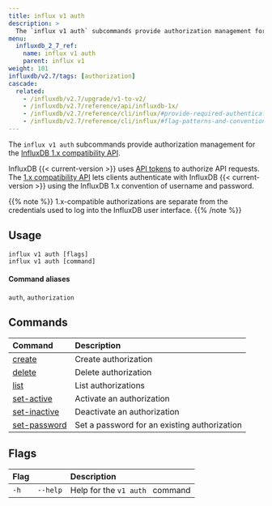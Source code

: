 ```yaml
---
title: influx v1 auth
description: >
  The `influx v1 auth` subcommands provide authorization management for the InfluxDB 1.x compatibility API.
menu:
  influxdb_2_7_ref:
    name: influx v1 auth
    parent: influx v1
weight: 101
influxdb/v2.7/tags: [authorization]
cascade:
  related:
    - /influxdb/v2.7/upgrade/v1-to-v2/
    - /influxdb/v2.7/reference/api/influxdb-1x/
    - /influxdb/v2.7/reference/cli/influx/#provide-required-authentication-credentials, influx CLI—Provide required authentication credentials
    - /influxdb/v2.7/reference/cli/influx/#flag-patterns-and-conventions, `influx` CLI—Flag patterns and conventions
---
```


The `influx v1 auth` subcommands provide authorization management for the
[InfluxDB 1.x compatibility API](/influxdb/v2.7/reference/api/influxdb-1x/).

InfluxDB {{< current-version >}} uses [API tokens](/influxdb/v2.7/security/tokens/) to authorize API requests.
The [1.x compatibility API](/influxdb/v2.7/reference/api/influxdb-1x/) lets clients authenticate with InfluxDB {{< current-version >}} using the InfluxDB 1.x convention of username and password.

{{% note %}}
1.x-compatible authorizations are separate from the credentials used to log
into the InfluxDB user interface.
{{% /note %}}

## Usage
```
influx v1 auth [flags]
influx v1 auth [command]
```

#### Command aliases
`auth`, `authorization`

## Commands

| Command                                                                     | Description                                  |
|:----------------------------------------------------------------------------|:---------------------------------------------|
| [create](/influxdb/v2.7/reference/cli/influx/v1/auth/create/)             | Create authorization                         |
| [delete](/influxdb/v2.7/reference/cli/influx/v1/auth/delete/)             | Delete authorization                         |
| [list](/influxdb/v2.7/reference/cli/influx/v1/auth/list/)                 | List authorizations                          |
| [set-active](/influxdb/v2.7/reference/cli/influx/v1/auth/set-active/)     | Activate an authorization                    |
| [set-inactive](/influxdb/v2.7/reference/cli/influx/v1/auth/set-inactive/) | Deactivate an authorization                  |
| [set-password](/influxdb/v2.7/reference/cli/influx/v1/auth/set-password/) | Set a password for an existing authorization |

## Flags
| Flag |          | Description                     |
|:-----|:---------|:--------------------------------|
| `-h` | `--help` | Help for the `v1 auth ` command |
